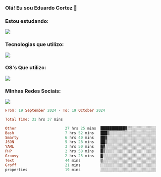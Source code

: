 ### Olá! Eu sou Eduardo Cortez 🤙


### Estou estudando: 

<p align="left">
  <a href="https://skillicons.dev">
    <img src="https://skillicons.dev/icons?i=kubernetes,terraform" />
  </a>
</p>

### Tecnologias que utilizo: 

<p align="left">
  <a href="https://skillicons.dev">
    <img src="https://skillicons.dev/icons?i=docker,mysql,postgres,git,aws,bash,jenkins,figma,grafana,nginx,notion,prometheus" />
  </a>
</p>

### OS's Que utilizo:

<p align="left">
  <a href="https://skillicons.dev">
    <img src="https://skillicons.dev/icons?i=linux,debian,ubuntu,apple,windows" />
  </a>
</p>

### MInhas Redes Sociais:

<p align="left">
  <a href="https://skillicons.dev">
    <img src="https://skillicons.dev/icons?i=linkedin,github" />
  </a>
</p>

<!--START_SECTION:waka-->

```haskell
From: 19 September 2024 - To: 19 October 2024

Total Time: 31 hrs 37 mins

Other                      27 hrs 25 mins  ███████████▓░░░░░░░░░░░░░   46.44 %
Bash                       7 hrs 52 mins   ███▒░░░░░░░░░░░░░░░░░░░░░   13.35 %
Smarty                     6 hrs 40 mins   ██▓░░░░░░░░░░░░░░░░░░░░░░   11.31 %
JSON                       5 hrs 28 mins   ██▒░░░░░░░░░░░░░░░░░░░░░░   09.27 %
YAML                       3 hrs 50 mins   █▓░░░░░░░░░░░░░░░░░░░░░░░   06.50 %
PHP                        2 hrs 58 mins   █▒░░░░░░░░░░░░░░░░░░░░░░░   05.04 %
Groovy                     2 hrs 25 mins   █░░░░░░░░░░░░░░░░░░░░░░░░   04.10 %
Text                       44 mins         ▒░░░░░░░░░░░░░░░░░░░░░░░░   01.26 %
Groff                      21 mins         ░░░░░░░░░░░░░░░░░░░░░░░░░   00.62 %
properties                 19 mins         ░░░░░░░░░░░░░░░░░░░░░░░░░   00.56 %
```

<!--END_SECTION:waka-->
